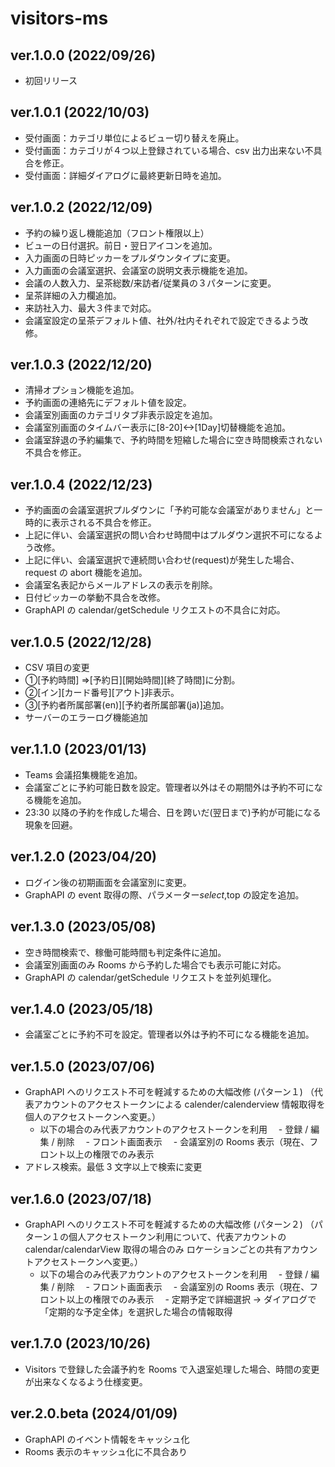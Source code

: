 # visitors-ms

## ver.1.0.0 (2022/09/26)

- 初回リリース

## ver.1.0.1 (2022/10/03)

- 受付画面：カテゴリ単位によるビュー切り替えを廃止。
- 受付画面：カテゴリが４つ以上登録されている場合、csv 出力出来ない不具合を修正。
- 受付画面：詳細ダイアログに最終更新日時を追加。

## ver.1.0.2 (2022/12/09)

- 予約の繰り返し機能追加（フロント権限以上）
- ビューの日付選択。前日・翌日アイコンを追加。
- 入力画面の日時ピッカーをプルダウンタイプに変更。
- 入力画面の会議室選択、会議室の説明文表示機能を追加。
- 会議の人数入力、呈茶総数/来訪者/従業員の３パターンに変更。
- 呈茶詳細の入力欄追加。
- 来訪社入力、最大３件まで対応。
- 会議室設定の呈茶デフォルト値、社外/社内それぞれで設定できるよう改修。

## ver.1.0.3 (2022/12/20)

- 清掃オプション機能を追加。
- 予約画面の連絡先にデフォルト値を設定。
- 会議室別画面のカテゴリタブ非表示設定を追加。
- 会議室別画面のタイムバー表示に[8-20]<->[1Day]切替機能を追加。
- 会議室辞退の予約編集で、予約時間を短縮した場合に空き時間検索されない不具合を修正。

## ver.1.0.4 (2022/12/23)

- 予約画面の会議室選択プルダウンに「予約可能な会議室がありません」と一時的に表示される不具合を修正。
- 上記に伴い、会議室選択の問い合わせ時間中はプルダウン選択不可になるよう改修。
- 上記に伴い、会議室選択で連続問い合わせ(request)が発生した場合、request の abort 機能を追加。
- 会議室名表記からメールアドレスの表示を削除。
- 日付ピッカーの挙動不具合を改修。
- GraphAPI の calendar/getSchedule リクエストの不具合に対応。

## ver.1.0.5 (2022/12/28)

- CSV 項目の変更
- ①[予約時間] ⇒[予約日][開始時間][終了時間]に分割。
- ②[イン][カード番号][アウト]非表示。
- ③[予約者所属部署(en)][予約者所属部署(ja)]追加。
- サーバーのエラーログ機能追加

## ver.1.1.0 (2023/01/13)

- Teams 会議招集機能を追加。
- 会議室ごとに予約可能日数を設定。管理者以外はその期間外は予約不可になる機能を追加。
- 23:30 以降の予約を作成した場合、日を跨いだ(翌日まで)予約が可能になる現象を回避。

## ver.1.2.0 (2023/04/20)

- ログイン後の初期画面を会議室別に変更。
- GraphAPI の event 取得の際、パラメーター$select,$top の設定を追加。

## ver.1.3.0 (2023/05/08)

- 空き時間検索で、稼働可能時間も判定条件に追加。
- 会議室別画面のみ Rooms から予約した場合でも表示可能に対応。
- GraphAPI の calendar/getSchedule リクエストを並列処理化。

## ver.1.4.0 (2023/05/18)

- 会議室ごとに予約不可を設定。管理者以外は予約不可になる機能を追加。

## ver.1.5.0 (2023/07/06)

- GraphAPI へのリクエスト不可を軽減するための大幅改修 (パターン１)
  （代表アカウントのアクセストークンによる calender/calenderview 情報取得を個人のアクセストークンへ変更。）
  - 以下の場合のみ代表アカウントのアクセストークンを利用
    　- 登録 / 編集 / 削除
    　- フロント画面表示
    　- 会議室別の Rooms 表示（現在、フロント以上の権限でのみ表示
- アドレス検索。最低 3 文字以上で検索に変更

## ver.1.6.0 (2023/07/18)

- GraphAPI へのリクエスト不可を軽減するための大幅改修 (パターン２)
  （パターン１の個人アクセストークン利用について、代表アカウントの calendar/calendarView 取得の場合のみ
  ロケーションごとの共有アカウントアクセストークンへ変更。）
  - 以下の場合のみ代表アカウントのアクセストークンを利用
    　- 登録 / 編集 / 削除
    　- フロント画面表示
    　- 会議室別の Rooms 表示（現在、フロント以上の権限でのみ表示
    　- 定期予定で詳細選択 → ダイアログで「定期的な予定全体」を選択した場合の情報取得

## ver.1.7.0 (2023/10/26)

- Visitors で登録した会議予約を Rooms で入退室処理した場合、時間の変更が出来なくなるよう仕様変更。

## ver.2.0.beta (2024/01/09)

- GraphAPI のイベント情報をキャッシュ化
- Rooms 表示のキャッシュ化に不具合あり
